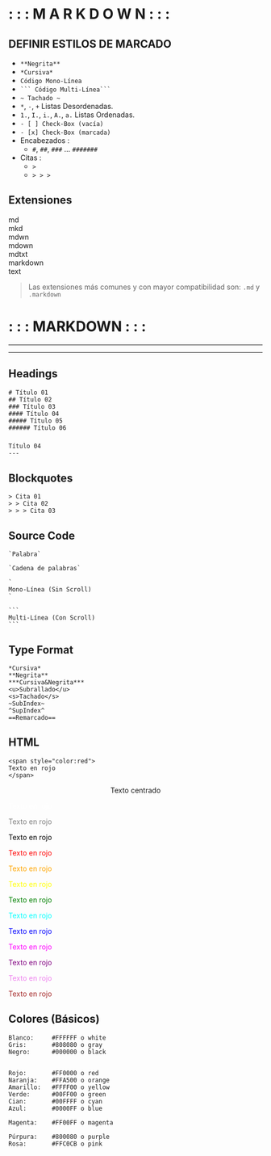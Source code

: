 # : : : M A R K D O W N : : :

## DEFINIR ESTILOS DE MARCADO

- ` **Negrita** `
- ` *Cursiva* `
- `Código Mono-Línea`
- ` ``` Código Multi-Línea``` `
- ` ~ Tachado ~ `
- `*`, `-`, `+` Listas Desordenadas.
- `1.`, `I.`, `i.`, `A.`, `a.` Listas Ordenadas.
- `- [ ] Check-Box (vacía)`
- `- [x] Check-Box (marcada)`
- Encabezados :
	- `#`, `##`, `###` ... `#######`
- Citas :
	- `>`
	- `> > >`

## Extensiones

md        <br>
mkd       <br>
mdwn      <br>
mdown     <br>
mdtxt     <br>
markdown  <br>
text      <br>


> Las extensiones más comunes y con mayor compatibilidad son:
> `.md` y `.markdown`


# : : : MARKDOWN : : :
---
---



## Headings


	# Título 01
	## Título 02
	### Título 03
	#### Título 04
	##### Título 05
	###### Título 06

###

	Título 04
	---



## Blockquotes

	> Cita 01
	> > Cita 02
	> > > Cita 03



## Source Code


	`Palabra`

	`Cadena de palabras`

	`
	Mono-Línea (Sin Scroll)
	`

	```
	Multi-Línea (Con Scroll)
	```



## Type Format

	*Cursiva*
	**Negrita**
	***Cursiva&Negrita***
	<u>Subrallado</u>
	<s>Tachado</s>
	~SubIndex~
	^SupIndex^
	==Remarcado==



## HTML

	<span style="color:red">
	Texto en rojo
	</span>

<span style="display: block; text-align: center;">
Texto centrado
</span>


<span style="color:white">Texto en rojo</span>

<span style="color:gray">Texto en rojo</span>

<span style="color:black">Texto en rojo</span>

<span style="color:red">Texto en rojo</span>

<span style="color:orange">Texto en rojo</span>

<span style="color:yellow">Texto en rojo</span>

<span style="color:green">Texto en rojo</span>

<span style="color:cyan">Texto en rojo</span>

<span style="color:blue">Texto en rojo</span>

<span style="color:magenta">Texto en rojo</span>

<span style="color:purple">Texto en rojo</span>


<span style="color:violet">Texto en rojo</span>

<span style="color:brown">Texto en rojo</span>


## Colores (Básicos)

	Blanco: 	#FFFFFF o white
	Gris: 		#808080 o gray
	Negro: 		#000000 o black
	
	
	Rojo: 		#FF0000 o red
	Naranja: 	#FFA500 o orange
	Amarillo: 	#FFFF00 o yellow
	Verde: 		#00FF00 o green
	Cian: 		#00FFFF o cyan
	Azul: 		#0000FF o blue
	
	Magenta: 	#FF00FF o magenta

	Púrpura: 	#800080 o purple
	Rosa: 		#FFC0CB o pink